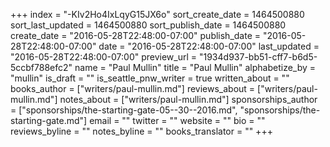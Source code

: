 +++
index = "-KIv2Ho4IxLqyG15JX6o"
sort_create_date = 1464500880
sort_last_updated = 1464500880
sort_publish_date = 1464500880
create_date = "2016-05-28T22:48:00-07:00"
publish_date = "2016-05-28T22:48:00-07:00"
date = "2016-05-28T22:48:00-07:00"
last_updated = "2016-05-28T22:48:00-07:00"
preview_url = "1934d937-bb51-cff7-b6d5-5ccbf788efc2"
name = "Paul Mullin"
title = "Paul Mullin"
alphabetize_by = "mullin"
is_draft = ""
is_seattle_pnw_writer = true
written_about = ""
books_author = ["writers/paul-mullin.md"]
reviews_about = ["writers/paul-mullin.md"]
notes_about = ["writers/paul-mullin.md"]
sponsorships_author = ["sponsorships/the-starting-gate-05--30--2016.md", "sponsorships/the-starting-gate.md"]
email = ""
twitter = ""
website = ""
bio = ""
reviews_byline = ""
notes_byline = ""
books_translator = ""
+++
